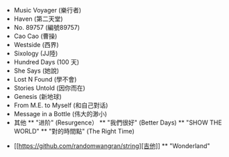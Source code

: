 * Music Voyager (樂行者)
* Haven (第二天堂)
* No. 89757 (編號89757)
* Cao Cao (曹操)
* Westside (西界)
* Sixology (JJ陸)
* Hundred Days (100 天)
* She Says (她說)
* Lost N Found (學不會)
* Stories Untold (因你而在)
* Genesis (新地球)
* From M.E. to Myself (和自己對话)
* Message in a Bottle (伟大的渺小)
* 其他
** "进阶" (Resurgence）
** "我們很好" (Better Days)
** "SHOW THE WORLD"
** "對的時間點" (The Right Time)
- [[https://github.com/randomwangran/string][吉他]]
** "Wonderland"
